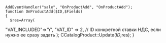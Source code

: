     AddEventHandler("sale", "OnProductAdd", "OnProductAdd");
    function OnProductAdd($ID,$Fields)
    {   
      $res=Array(
"VAT_INCLUDED"=>'Y',
"VAT_ID" => 2,  // ID конкретной ставки НДС, если нужно ее сразу задать
);
       CCatalogProduct::Update($ID,$res);
    }